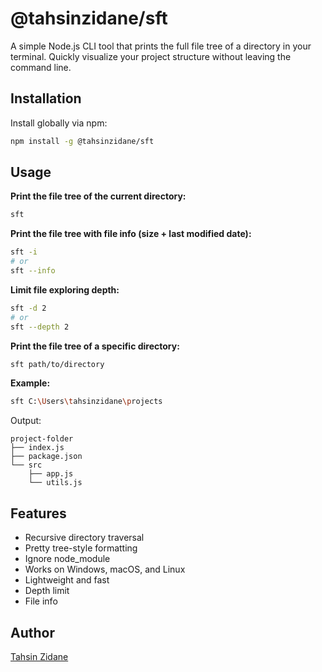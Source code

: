 # @tahsinzidane/sft

A simple Node.js CLI tool that prints the full file tree of a directory in your terminal. Quickly visualize your project structure without leaving the command line.

## Installation

Install globally via npm:

```bash
npm install -g @tahsinzidane/sft
````



## Usage

**Print the file tree of the current directory:**

```bash
sft
```

**Print the file tree with file info (size + last modified date):**

```bash
sft -i
# or
sft --info
```

**Limit file exploring depth:**

```bash
sft -d 2
# or
sft --depth 2
```

**Print the file tree of a specific directory:**

```bash
sft path/to/directory
```

**Example:**

```bash
sft C:\Users\tahsinzidane\projects
```

Output:

```
project-folder
├── index.js
├── package.json
└── src
    ├── app.js
    └── utils.js
```

## Features

* Recursive directory traversal
* Pretty tree-style formatting
* Ignore node_module
* Works on Windows, macOS, and Linux
* Lightweight and fast
* Depth limit
* File info



## Author

[Tahsin Zidane](https://github.com/tahsinzidane)
